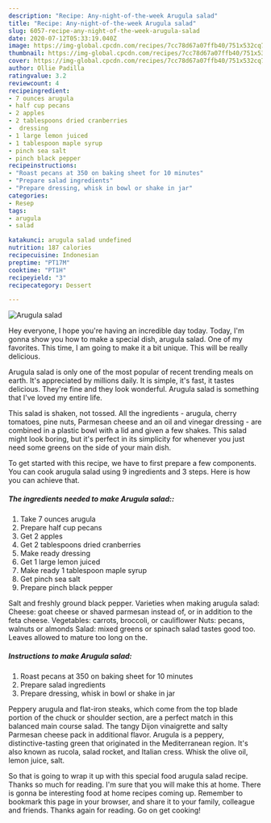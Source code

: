 ```yaml
---
description: "Recipe: Any-night-of-the-week Arugula salad"
title: "Recipe: Any-night-of-the-week Arugula salad"
slug: 6057-recipe-any-night-of-the-week-arugula-salad
date: 2020-07-12T05:33:19.040Z
image: https://img-global.cpcdn.com/recipes/7cc78d67a07ffb40/751x532cq70/arugula-salad-recipe-main-photo.jpg
thumbnail: https://img-global.cpcdn.com/recipes/7cc78d67a07ffb40/751x532cq70/arugula-salad-recipe-main-photo.jpg
cover: https://img-global.cpcdn.com/recipes/7cc78d67a07ffb40/751x532cq70/arugula-salad-recipe-main-photo.jpg
author: Ollie Padilla
ratingvalue: 3.2
reviewcount: 4
recipeingredient:
- 7 ounces arugula
- half cup pecans
- 2 apples
- 2 tablespoons dried cranberries
-  dressing
- 1 large lemon juiced
- 1 tablespoon maple syrup
- pinch sea salt
- pinch black pepper
recipeinstructions:
- "Roast pecans at 350 on baking sheet for 10 minutes"
- "Prepare salad ingredients"
- "Prepare dressing, whisk in bowl or shake in jar"
categories:
- Resep
tags:
- arugula
- salad

katakunci: arugula salad undefined
nutrition: 187 calories
recipecuisine: Indonesian
preptime: "PT17M"
cooktime: "PT1H"
recipeyield: "3"
recipecategory: Dessert

---
```



![Arugula salad](https://img-global.cpcdn.com/recipes/7cc78d67a07ffb40/751x532cq70/arugula-salad-recipe-main-photo.jpg)

Hey everyone, I hope you're having an incredible day today. Today, I'm gonna show you how to make a special dish, arugula salad. One of my favorites. This time, I am going to make it a bit unique. This will be really delicious.

Arugula salad is only one of the most popular of recent trending meals on earth. It's appreciated by millions daily. It is simple, it's fast, it tastes delicious. They're fine and they look wonderful. Arugula salad is something that I've loved my entire life.

This salad is shaken, not tossed. All the ingredients - arugula, cherry tomatoes, pine nuts, Parmesan cheese and an oil and vinegar dressing - are combined in a plastic bowl with a lid and given a few shakes. This salad might look boring, but it&#39;s perfect in its simplicity for whenever you just need some greens on the side of your main dish.


To get started with this recipe, we have to first prepare a few components. You can cook arugula salad using 9 ingredients and 3 steps. Here is how you can achieve that.

##### The ingredients needed to make Arugula salad::

1. Take 7 ounces arugula
1. Prepare half cup pecans
1. Get 2 apples
1. Get 2 tablespoons dried cranberries
1. Make ready  dressing
1. Get 1 large lemon juiced
1. Make ready 1 tablespoon maple syrup
1. Get pinch sea salt
1. Prepare pinch black pepper


Salt and freshly ground black pepper. Varieties when making arugula salad: Cheese: goat cheese or shaved parmesan instead of, or in addition to the feta cheese. Vegetables: carrots, broccoli, or cauliflower Nuts: pecans, walnuts or almonds Salad: mixed greens or spinach salad tastes good too. Leaves allowed to mature too long on the. 

##### Instructions to make Arugula salad:

1. Roast pecans at 350 on baking sheet for 10 minutes
1. Prepare salad ingredients
1. Prepare dressing, whisk in bowl or shake in jar


Peppery arugula and flat-iron steaks, which come from the top blade portion of the chuck or shoulder section, are a perfect match in this balanced main course salad. The tangy Dijon vinaigrette and salty Parmesan cheese pack in additional flavor. Arugula is a peppery, distinctive-tasting green that originated in the Mediterranean region. It&#39;s also known as rucola, salad rocket, and Italian cress. Whisk the olive oil, lemon juice, salt. 

So that is going to wrap it up with this special food arugula salad recipe. Thanks so much for reading. I'm sure that you will make this at home. There is gonna be interesting food at home recipes coming up. Remember to bookmark this page in your browser, and share it to your family, colleague and friends. Thanks again for reading. Go on get cooking!
